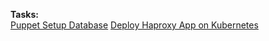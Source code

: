 **Tasks:**  
[Puppet Setup Database](https://github.com/MederD/Kodekloud-Engineer-Tasks/blob/main/Puppet_Setup_Database.md)
[Deploy Haproxy App on Kubernetes](https://github.com/MederD/Kodekloud-Engineer-Tasks/blob/main/Deploy_Haproxy_App_on_Kubernetes/task.md)

